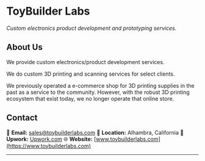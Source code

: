 # ToyBuilder Labs

*Custom electronics product development and prototyping services.*



## About Us

We provide custom electronics/product development services.

We do custom 3D printing and scanning services for select clients.



We previously operated a e-commerce shop for 3D printing supplies in the past as a service to the community.  However, with the robust 3D printing ecosystem that exist today, we no longer operate that online store.



## Contact

📧 **Email:** [sales@toybuilderlabs.com](mailto:sales@toybuilderlabs.com)
📍 **Location:** Alhambra, California
🔗 **Upwork:** [Upwork.com](https://upwork.com/fl/josephc2)
🌐 **Website:** [www.toybuilderlabs.com](https://www.toybuilderlabs.com)

---


